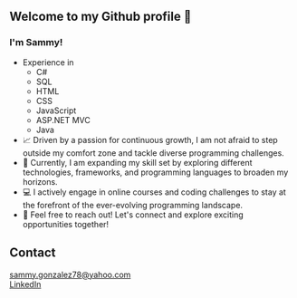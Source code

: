 ## Welcome to my Github profile 👋
### I'm Sammy!

- Experience in
  - C#
  - SQL
  - HTML
  - CSS
  - JavaScript
  - ASP.NET MVC
  - Java
-  📈 Driven by a passion for continuous growth, I am not afraid to step outside my comfort zone and tackle diverse programming challenges.
-  🧩 Currently, I am expanding my skill set by exploring different technologies, frameworks, and programming languages to broaden my horizons.
-  💻 I actively engage in online courses and coding challenges to stay at the forefront of the ever-evolving programming landscape.
-  📩 Feel free to reach out! Let's connect and explore exciting opportunities together!

## Contact

sammy.gonzalez78@yahoo.com  
[LinkedIn](https://www.linkedin.com/in/samuel-gonzalez-iii-b8057b1a3/)


<!--
**SammyG951/SammyG951** is a ✨ _special_ ✨ repository because its `README.md` (this file) appears on your GitHub profile.

Here are some ideas to get you started:

- 🔭 I’m currently working on ...
- 🌱 I’m currently learning ...
- 👯 I’m looking to collaborate on ...
- 🤔 I’m looking for help with ...
- 💬 Ask me about ...
- 📫 How to reach me: ...
- 😄 Pronouns: ...
- ⚡ Fun fact: ...
-->
